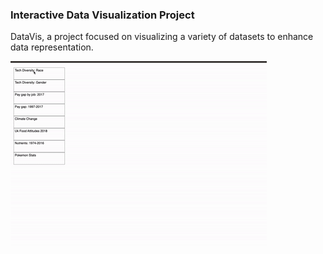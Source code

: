 ### Interactive Data Visualization Project

DataVis, a project focused on visualizing a variety of datasets to enhance data representation.

![Page Preview](https://github.com/ViniciusBatestin/DataVis/blob/p5DomOnly/DataVis.gif)
